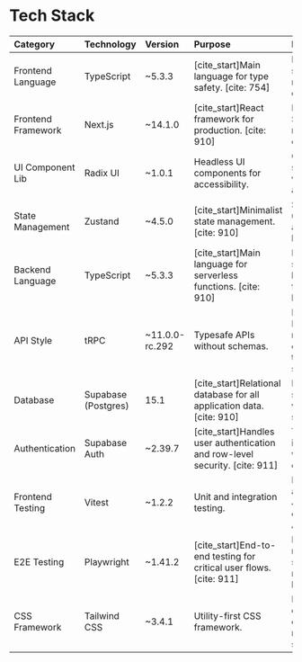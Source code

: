 # Tech Stack

| Category | Technology | Version | Purpose | Rationale |
| :--- | :--- | :--- | :--- | :--- |
| Frontend Language | TypeScript | \~5.3.3 | [cite\_start]Main language for type safety. [cite: 754] | Industry standard for robust React development. |
| Frontend Framework| Next.js | \~14.1.0 | [cite\_start]React framework for production. [cite: 910] | Provides SSR, SSG, and API routes out-of-the-box. |
| UI Component Lib | Radix UI | \~1.0.1 | Headless UI components for accessibility. | Gives full styling control while ensuring accessibility. |
| State Management | Zustand | \~4.5.0 | [cite\_start]Minimalist state management. [cite: 910] | Simple, unopinionated, and avoids boilerplate. |
| Backend Language | TypeScript | \~5.3.3 | [cite\_start]Main language for serverless functions. [cite: 910] | Enables type sharing between frontend and backend. |
| API Style | tRPC | \~11.0.0-rc.292 | Typesafe APIs without schemas. | Perfect for Next.js monorepos, ensures end-to-end type safety. |
| Database | Supabase (Postgres) | 15.1 | [cite\_start]Relational database for all application data. [cite: 910] | Robust, open-source, and well-supported. |
| Authentication | Supabase Auth | \~2.39.7 | [cite\_start]Handles user authentication and row-level security. [cite: 911] | Tightly integrated with the database. |
| Frontend Testing| Vitest | \~1.2.2 | Unit and integration testing. | Fast, modern, and has a Jest-compatible API. |
| E2E Testing | Playwright | \~1.41.2 | [cite\_start]End-to-end testing for critical user flows. [cite: 911] | Powerful, reliable, and supports all major browsers. |
| CSS Framework | Tailwind CSS | \~3.4.1 | Utility-first CSS framework. | Rapidly build custom designs that match the style guide. |
